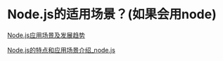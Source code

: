 # Node.js的适用场景？(如果会用node)

[Node.js应用场景及发展趋势](http://www.cnblogs.com/ShaYeBlog/p/4536960.html)

[Node.js的特点和应用场景介绍_node.js](https://yq.aliyun.com/ziliao/112195)